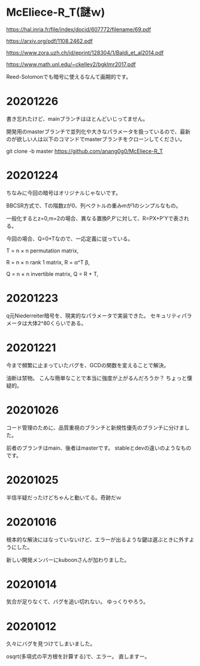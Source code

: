 # McEliece-R_T(謎ｗ)

https://hal.inria.fr/file/index/docid/607772/filename/69.pdf

https://arxiv.org/pdf/1108.2462.pdf

https://www.zora.uzh.ch/id/eprint/128304/1/Baldi_et_al2014.pdf

https://www.math.unl.edu/~ckelley2/bgklmr2017.pdf

Reed-Solomonでも暗号に使えるなんて画期的です。

# 20201226

書き忘れたけど、mainブランチはほとんどいじってません。

開発用のmasterブランチで並列化や大きなパラメータを扱っているので、最新のが欲しい人は以下のコマンドでmasterブランチをクローンしてください。

git clone -b master https://github.com/anang0g0/McEliece-R_T

# 20201224

ちなみに今回の暗号はオリジナルじゃないです。

BBCSR方式で、Tの階数zが0、列ベクトルの重みmが1のシンプルなもの。

一般化するとz=0,m=2の場合、異なる置換P,P'に対して、R=PX+P'Yで表される。

今回の場合、Q=0+Tなので、一応定義に従っている。

T = n × n permutation matrix,

R = n × n rank 1 matrix, R = α^T β,

Q = n × n invertible matrix, Q = R + T,

# 20201223

q元Niederreiter暗号を、現実的なパラメータで実装できた。
セキュリティパラメータは大体2^80くらいである。

# 20201221

今まで頻繁に止まっていたバグを、GCDの関数を変えることで解決。

油断は禁物。
こんな簡単なことで本当に強度が上がるんだろうか？
ちょっと懐疑的。

# 20201026

コード管理のために、品質重視のブランチと新規性優先のブランチに分けました。

前者のブランチはmain、後者はmasterです。
stableとdevの違いのようなものです。

# 20201025

半信半疑だったけどちゃんと動いてる。奇跡だｗ

# 20201016

根本的な解決にはなっていないけど、エラーが出るような鍵は選ぶときに外すようにした。

新しい開発メンバーにkuboonさんが加わりました。

# 20201014

気合が足りなくて、バグを追い切れない。
ゆっくりやろう。

# 20201012

久々にバグを見つけてしまいました。

osqrt(多項式の平方根を計算する)で、エラー。
直しますー。
